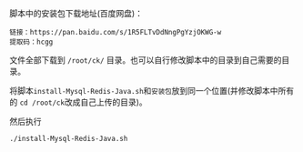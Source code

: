 脚本中的安装包下载地址(百度网盘)：

    链接：https://pan.baidu.com/s/1R5FLTvDdNngPgYzjOKWG-w 
    提取码：hcgg

文件全部下载到 `/root/ck/` 目录。也可以自行修改脚本中的目录到自己需要的目录。

将脚本`install-Mysql-Redis-Java.sh`和`安装包`放到同一个位置(并修改脚本中所有的 `cd /root/ck`改成自己上传的目录)。

然后执行   
    
    ./install-Mysql-Redis-Java.sh